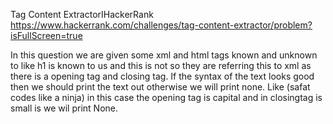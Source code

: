 Tag Content ExtractorIHackerRank
https://www.hackerrank.com/challenges/tag-content-extractor/problem?isFullScreen=true

In this question we are given some xml and
html tags known and unknown to like h1 is known to us and this <Amee> is not 
so they are referring this to xml as there is a opening tag and closing tag.
If the syntax of the text looks good then we should print the text out otherwise we will print none.
Like (<Amee>safat codes like a ninja</amee>) in this case the opening tag <Amee> is capital and in closingtag </amee> is small is we wil print None.
